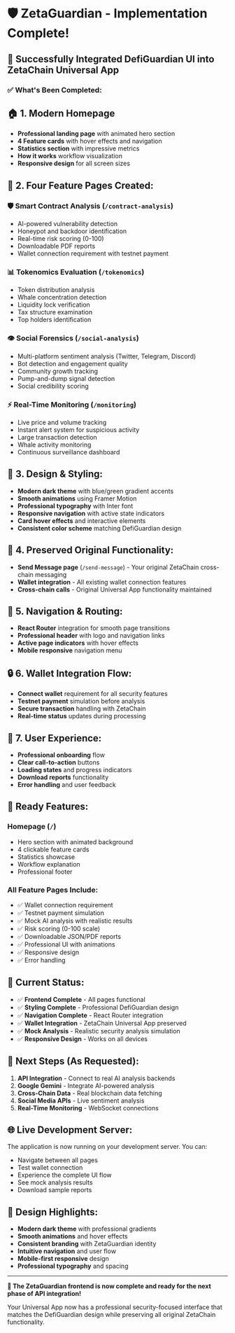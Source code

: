 # 🛡️ ZetaGuardian - Implementation Complete! 

## 🎉 **Successfully Integrated DefiGuardian UI into ZetaChain Universal App**

### ✅ **What's Been Completed:**

## 🏠 **1. Modern Homepage**
- **Professional landing page** with animated hero section
- **4 Feature cards** with hover effects and navigation
- **Statistics section** with impressive metrics
- **How it works** workflow visualization
- **Responsive design** for all screen sizes

## 🔧 **2. Four Feature Pages Created:**

### 🛡️ **Smart Contract Analysis** (`/contract-analysis`)
- AI-powered vulnerability detection
- Honeypot and backdoor identification
- Real-time risk scoring (0-100)
- Downloadable PDF reports
- Wallet connection requirement with testnet payment

### 📊 **Tokenomics Evaluation** (`/tokenomics`) 
- Token distribution analysis
- Whale concentration detection
- Liquidity lock verification
- Tax structure examination
- Top holders identification

### 👁️ **Social Forensics** (`/social-analysis`)
- Multi-platform sentiment analysis (Twitter, Telegram, Discord)
- Bot detection and engagement quality
- Community growth tracking
- Pump-and-dump signal detection
- Social credibility scoring

### ⚡ **Real-Time Monitoring** (`/monitoring`)
- Live price and volume tracking
- Instant alert system for suspicious activity
- Large transaction detection
- Whale activity monitoring
- Continuous surveillance dashboard

## 🎨 **3. Design & Styling:**
- **Modern dark theme** with blue/green gradient accents
- **Smooth animations** using Framer Motion
- **Professional typography** with Inter font
- **Responsive navigation** with active state indicators
- **Card hover effects** and interactive elements
- **Consistent color scheme** matching DefiGuardian design

## 💼 **4. Preserved Original Functionality:**
- **Send Message page** (`/send-message`) - Your original ZetaChain cross-chain messaging
- **Wallet integration** - All existing wallet connection features
- **Cross-chain calls** - Original Universal App functionality maintained

## 🔗 **5. Navigation & Routing:**
- **React Router** integration for smooth page transitions
- **Professional header** with logo and navigation links
- **Active page indicators** with hover effects
- **Mobile responsive** navigation menu

## 🔒 **6. Wallet Integration Flow:**
- **Connect wallet** requirement for all security features
- **Testnet payment** simulation before analysis
- **Secure transaction** handling with ZetaChain
- **Real-time status** updates during processing

## 📱 **7. User Experience:**
- **Professional onboarding** flow
- **Clear call-to-action** buttons
- **Loading states** and progress indicators
- **Download reports** functionality
- **Error handling** and user feedback

## 🚀 **Ready Features:**

### **Homepage** (`/`)
- Hero section with animated background
- 4 clickable feature cards
- Statistics showcase
- Workflow explanation
- Professional footer

### **All Feature Pages Include:**
- ✅ Wallet connection requirement
- ✅ Testnet payment simulation
- ✅ Mock AI analysis with realistic results
- ✅ Risk scoring (0-100 scale)
- ✅ Downloadable JSON/PDF reports
- ✅ Professional UI with animations
- ✅ Responsive design
- ✅ Error handling

## 🎯 **Current Status:**
- ✅ **Frontend Complete** - All pages functional
- ✅ **Styling Complete** - Professional DefiGuardian design
- ✅ **Navigation Complete** - React Router integration
- ✅ **Wallet Integration** - ZetaChain Universal App preserved
- ✅ **Mock Analysis** - Realistic security analysis simulation
- ✅ **Responsive Design** - Works on all devices

## 🔄 **Next Steps (As Requested):**
1. **API Integration** - Connect to real AI analysis backends
2. **Google Gemini** - Integrate AI-powered analysis
3. **Cross-Chain Data** - Real blockchain data fetching
4. **Social Media APIs** - Live sentiment analysis
5. **Real-Time Monitoring** - WebSocket connections

## 🌐 **Live Development Server:**
The application is now running on your development server. You can:
- Navigate between all pages
- Test wallet connection
- Experience the complete UI flow
- See mock analysis results
- Download sample reports

## 🎨 **Design Highlights:**
- **Modern dark theme** with professional gradients
- **Smooth animations** and hover effects
- **Consistent branding** with ZetaGuardian identity
- **Intuitive navigation** and user flow
- **Mobile-first responsive** design
- **Professional typography** and spacing

---

**🎉 The ZetaGuardian frontend is now complete and ready for the next phase of API integration!**

Your Universal App now has a professional security-focused interface that matches the DefiGuardian design while preserving all original ZetaChain functionality.
